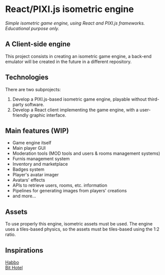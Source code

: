 # React/PIXI.js isometric engine

_Simple isometric game engine, using React and PIXI.js frameworks. Educational purpose only._

## A Client-side engine

This project consists in creating an isometric game engine, a back-end emulator will be created 
in the future in a different repository.

## Technologies

There are two subprojects:
1. Develop a PIXI.js-based isometric game engine, playable without third-party software.
2. Develop a React client implementing the game engine, with a user-friendly graphic interface.

## Main features (WIP)

- Game engine itself
- Main player GUI
- Moderation tools (MOD tools and users & rooms management systems)
- Furnis management system
- Inventory and marketplace
- Badges system
- Player's avatar imager
- Avatars' effects
- APIs to retrieve users, rooms, etc. information
- Pipelines for generating images from players' creations
- and more…

## Assets

To use properly this engine, isometric assets must be used.
The engine uses a tiles-based physics, so the assets 
must be tiles-based using the 1:2 ratio.

## Inspirations

[Habbo](https://habbo.com)\
[Bit Hotel](https://bithotel.io)